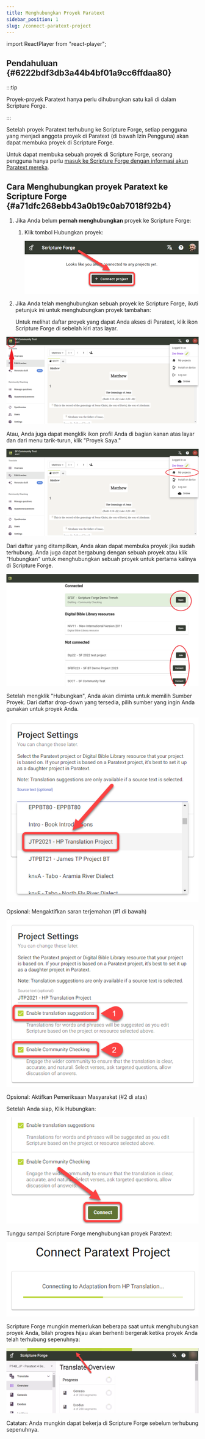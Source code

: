 ```yaml
---
title: Menghubungkan Proyek Paratext
sidebar_position: 1
slug: /connect-paratext-project
---
```


import ReactPlayer from "react-player";

## Pendahuluan {#6222bdf3db3a44b4bf01a9cc6ffdaa80}


:::tip

Proyek-proyek Paratext hanya perlu dihubungkan satu kali di dalam Scripture Forge.

:::




Setelah proyek Paratext terhubung ke Scripture Forge, setiap pengguna yang menjadi anggota proyek di Paratext (di bawah Izin Pengguna) akan dapat membuka proyek di Scripture Forge.


Untuk dapat membuka sebuah proyek di Scripture Forge, seorang pengguna hanya perlu [masuk ke Scripture Forge dengan informasi akun Paratext mereka](/log-in).


<div class="player-wrapper"><ReactPlayer controls url="https://youtu.be/exEJxc19Zm4" /></div>

## Cara Menghubungkan proyek Paratext ke Scripture Forge {#a71dfc268ebb43a0b19c0ab7018f92b4}

1. Jika Anda belum **pernah menghubungkan** proyek ke Scripture Forge:
    1. Klik tombol Hubungkan proyek:

        ![](./268421786.png)

2. Jika Anda telah menghubungkan sebuah proyek ke Scripture Forge, ikuti petunjuk ini untuk menghubungkan proyek tambahan:

    Untuk melihat daftar proyek yang dapat Anda akses di Paratext, klik ikon Scripture Forge di sebelah kiri atas layar.


![](./2112594915.png)


Atau, Anda juga dapat mengklik ikon profil Anda di bagian kanan atas layar dan dari menu tarik-turun, klik "Proyek Saya."


![](./1201536679.png)


Dari daftar yang ditampilkan, Anda akan dapat membuka proyek jika sudah terhubung. Anda juga dapat bergabung dengan sebuah proyek atau klik "Hubungkan" untuk menghubungkan sebuah proyek untuk pertama kalinya di Scripture Forge.


![](./1783795116.png)


Setelah mengklik "Hubungkan", Anda akan diminta untuk memilih Sumber Proyek. Dari daftar drop-down yang tersedia, pilih sumber yang ingin Anda gunakan untuk proyek Anda.


![](./1628956354.png)


Opsional: Mengaktifkan saran terjemahan (#1 di bawah)


![](./440460267.png)


Opsional: Aktifkan Pemeriksaan Masyarakat (#2 di atas)


Setelah Anda siap, Klik Hubungkan:


![](./210173750.png)


Tunggu sampai Scripture Forge menghubungkan proyek Paratext:


![](./1421415415.png)


Scripture Forge mungkin memerlukan beberapa saat untuk menghubungkan proyek Anda, bilah progres hijau akan berhenti bergerak ketika proyek Anda telah terhubung sepenuhnya:


![](./672841105.png)


Catatan: Anda mungkin dapat bekerja di Scripture Forge sebelum terhubung sepenuhnya.

